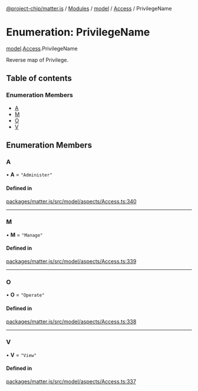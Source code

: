 [@project-chip/matter.js](../README.md) / [Modules](../modules.md) / [model](../modules/model.md) / [Access](../modules/model.Access.md) / PrivilegeName

# Enumeration: PrivilegeName

[model](../modules/model.md).[Access](../modules/model.Access.md).PrivilegeName

Reverse map of Privilege.

## Table of contents

### Enumeration Members

- [A](model.Access.PrivilegeName.md#a)
- [M](model.Access.PrivilegeName.md#m)
- [O](model.Access.PrivilegeName.md#o)
- [V](model.Access.PrivilegeName.md#v)

## Enumeration Members

### A

• **A** = ``"Administer"``

#### Defined in

[packages/matter.js/src/model/aspects/Access.ts:340](https://github.com/project-chip/matter.js/blob/904d0c9b952b91f28a21803759c5e5c66ee4d272/packages/matter.js/src/model/aspects/Access.ts#L340)

___

### M

• **M** = ``"Manage"``

#### Defined in

[packages/matter.js/src/model/aspects/Access.ts:339](https://github.com/project-chip/matter.js/blob/904d0c9b952b91f28a21803759c5e5c66ee4d272/packages/matter.js/src/model/aspects/Access.ts#L339)

___

### O

• **O** = ``"Operate"``

#### Defined in

[packages/matter.js/src/model/aspects/Access.ts:338](https://github.com/project-chip/matter.js/blob/904d0c9b952b91f28a21803759c5e5c66ee4d272/packages/matter.js/src/model/aspects/Access.ts#L338)

___

### V

• **V** = ``"View"``

#### Defined in

[packages/matter.js/src/model/aspects/Access.ts:337](https://github.com/project-chip/matter.js/blob/904d0c9b952b91f28a21803759c5e5c66ee4d272/packages/matter.js/src/model/aspects/Access.ts#L337)
